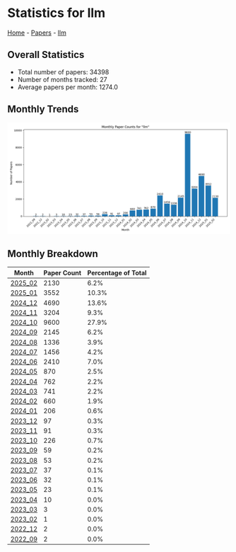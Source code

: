 # Statistics for llm

[Home](https://lixin97.github.io/arXivRadar) - [Papers](https://lixin97.github.io/arXivRadar/papers) - [llm](https://lixin97.github.io/arXivRadar/papers/llm)

## Overall Statistics

- Total number of papers: 34398
- Number of months tracked: 27
- Average papers per month: 1274.0

## Monthly Trends

![Monthly Paper Counts](monthly_stats.png)

## Monthly Breakdown

| Month | Paper Count | Percentage of Total |
| --- | --- | --- |
| [2025_02](./2025_02/papers_1.md) | 2130 | 6.2% |
| [2025_01](./2025_01/papers_1.md) | 3552 | 10.3% |
| [2024_12](./2024_12/papers_1.md) | 4690 | 13.6% |
| [2024_11](./2024_11/papers_1.md) | 3204 | 9.3% |
| [2024_10](./2024_10/papers_1.md) | 9600 | 27.9% |
| [2024_09](./2024_09/papers_1.md) | 2145 | 6.2% |
| [2024_08](./2024_08/papers_1.md) | 1336 | 3.9% |
| [2024_07](./2024_07/papers_1.md) | 1456 | 4.2% |
| [2024_06](./2024_06/papers_1.md) | 2410 | 7.0% |
| [2024_05](./2024_05/papers_1.md) | 870 | 2.5% |
| [2024_04](./2024_04/papers_1.md) | 762 | 2.2% |
| [2024_03](./2024_03/papers_1.md) | 741 | 2.2% |
| [2024_02](./2024_02/papers_1.md) | 660 | 1.9% |
| [2024_01](./2024_01/papers_1.md) | 206 | 0.6% |
| [2023_12](./2023_12/papers_1.md) | 97 | 0.3% |
| [2023_11](./2023_11/papers_1.md) | 91 | 0.3% |
| [2023_10](./2023_10/papers_1.md) | 226 | 0.7% |
| [2023_09](./2023_09/papers_1.md) | 59 | 0.2% |
| [2023_08](./2023_08/papers_1.md) | 53 | 0.2% |
| [2023_07](./2023_07/papers_1.md) | 37 | 0.1% |
| [2023_06](./2023_06/papers_1.md) | 32 | 0.1% |
| [2023_05](./2023_05/papers_1.md) | 23 | 0.1% |
| [2023_04](./2023_04/papers_1.md) | 10 | 0.0% |
| [2023_03](./2023_03/papers_1.md) | 3 | 0.0% |
| [2023_02](./2023_02/papers_1.md) | 1 | 0.0% |
| [2022_12](./2022_12/papers_1.md) | 2 | 0.0% |
| [2022_09](./2022_09/papers_1.md) | 2 | 0.0% |
